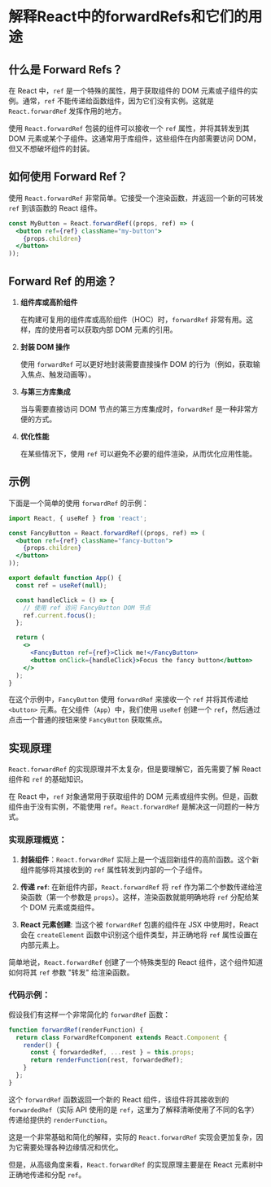 # 解释React中的forwardRefs和它们的用途

## 什么是 Forward Refs？

在 React 中，`ref` 是一个特殊的属性，用于获取组件的 DOM 元素或子组件的实例。通常，`ref` 不能传递给函数组件，因为它们没有实例。这就是 `React.forwardRef` 发挥作用的地方。

使用 `React.forwardRef` 包装的组件可以接收一个 `ref` 属性，并将其转发到其 DOM 元素或某个子组件。这通常用于库组件，这些组件在内部需要访问 DOM，但又不想破坏组件的封装。

## 如何使用 Forward Ref？

使用 `React.forwardRef` 非常简单。它接受一个渲染函数，并返回一个新的可转发 `ref` 到该函数的 React 组件。

```jsx
const MyButton = React.forwardRef((props, ref) => (
  <button ref={ref} className="my-button">
    {props.children}
  </button>
));
```

## Forward Ref 的用途？

1. **组件库或高阶组件**

    在构建可复用的组件库或高阶组件（HOC）时，`forwardRef` 非常有用。这样，库的使用者可以获取内部 DOM 元素的引用。

2. **封装 DOM 操作**

    使用 `forwardRef` 可以更好地封装需要直接操作 DOM 的行为（例如，获取输入焦点、触发动画等）。

3. **与第三方库集成**

    当与需要直接访问 DOM 节点的第三方库集成时，`forwardRef` 是一种非常方便的方式。

4. **优化性能**

    在某些情况下，使用 `ref` 可以避免不必要的组件渲染，从而优化应用性能。

## 示例

下面是一个简单的使用 `forwardRef` 的示例：

```jsx
import React, { useRef } from 'react';

const FancyButton = React.forwardRef((props, ref) => (
  <button ref={ref} className="fancy-button">
    {props.children}
  </button>
));

export default function App() {
  const ref = useRef(null);

  const handleClick = () => {
    // 使用 ref 访问 FancyButton DOM 节点
    ref.current.focus();
  };

  return (
    <>
      <FancyButton ref={ref}>Click me!</FancyButton>
      <button onClick={handleClick}>Focus the fancy button</button>
    </>
  );
}
```

在这个示例中，`FancyButton` 使用 `forwardRef` 来接收一个 `ref` 并将其传递给 `<button>` 元素。在父组件（`App`）中，我们使用 `useRef` 创建一个 `ref`，然后通过点击一个普通的按钮来使 `FancyButton` 获取焦点。

## 实现原理

`React.forwardRef` 的实现原理并不太复杂，但是要理解它，首先需要了解 React 组件和 `ref` 的基础知识。

在 React 中，`ref` 对象通常用于获取组件的 DOM 元素或组件实例。但是，函数组件由于没有实例，不能使用 `ref`。`React.forwardRef` 是解决这一问题的一种方式。

### 实现原理概览：

1. **封装组件**：`React.forwardRef` 实际上是一个返回新组件的高阶函数。这个新组件能够将其接收到的 `ref` 属性转发到内部的一个子组件。

2. **传递 `ref`**: 在新组件内部，`React.forwardRef` 将 `ref` 作为第二个参数传递给渲染函数（第一个参数是 `props`）。这样，渲染函数就能明确地将 `ref` 分配给某个 DOM 元素或类组件。

3. **React 元素创建**: 当这个被 `forwardRef` 包裹的组件在 JSX 中使用时，React 会在 `createElement` 函数中识别这个组件类型，并正确地将 `ref` 属性设置在内部元素上。

简单地说，`React.forwardRef` 创建了一个特殊类型的 React 组件，这个组件知道如何将其 `ref` 参数 "转发" 给渲染函数。

### 代码示例：

假设我们有这样一个非常简化的 `forwardRef` 函数：

```javascript
function forwardRef(renderFunction) {
  return class ForwardRefComponent extends React.Component {
    render() {
      const { forwardedRef, ...rest } = this.props;
      return renderFunction(rest, forwardedRef);
    }
  };
}
```

这个 `forwardRef` 函数返回一个新的 React 组件，该组件将其接收到的 `forwardedRef`（实际 API 使用的是 `ref`，这里为了解释清晰使用了不同的名字）传递给提供的 `renderFunction`。

这是一个非常基础和简化的解释，实际的 `React.forwardRef` 实现会更加复杂，因为它需要处理各种边缘情况和优化。

但是，从高级角度来看，`React.forwardRef` 的实现原理主要是在 React 元素树中正确地传递和分配 `ref`。